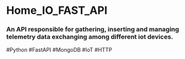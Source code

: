 # Home_IO_FAST_API
### An API responsible for gathering, inserting and managing telemetry data exchanging among different iot devices.
#Python
#FastAPI
#MongoDB
#IoT
#HTTP
